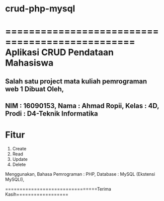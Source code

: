 # crud-php-mysql
================================================
Aplikasi CRUD Pendataan Mahasiswa   
================================================

Salah satu project mata kuliah pemrograman web 1
Dibuat Oleh,
-------------------------------------------------
NIM 	          : 16090153,
Nama		        : Ahmad Ropii,
Kelas  	        : 4D,
Prodi		        : D4-Teknik Informatika
-------------------------------------------------
# Fitur
1. Create
2. Read
3. Update
4. Delete

Menggunakan,
Bahasa Pemrograman 	: PHP,
Database		        : MySQL (Ekstensi MySQLI),

================================Terima Kasih+=================
